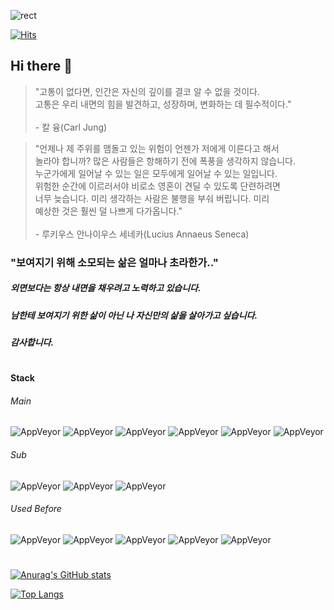 ![rect](https://capsule-render.vercel.app/api?type=rect&color=gradient&text=%20%20Hello%20World!%20%20&fontAlign=50&fontSize=30&textBg=true&animation=fadeIn)

[![Hits](https://hits.seeyoufarm.com/api/count/incr/badge.svg?url=https%3A%2F%2Fgithub.com%2FLipCoder&count_bg=%2379C83D&title_bg=%23555555&icon=&icon_color=%23E7E7E7&title=hits&edge_flat=false)](https://hits.seeyoufarm.com)  
## Hi there 👋

>
> "고통이 없다면, 인간은 자신의 깊이를 결코 알 수 없을 것이다.<br>
>  고통은 우리 내면의 힘을 발견하고, 성장하며, 변화하는 데 필수적이다."
> <br><br>
>  \- 칼 융(Carl Jung)
>


>
> "언제나 제 주위를 맴돌고 있는 위험이 언젠가 저에게 이른다고 해서<br>
>  놀라야 합니까? 많은 사람들은 항해하기 전에 폭풍을 생각하지 않습니다.<br>
>  누군가에게 일어날 수 있는 일은 모두에게 일어날 수 있는 일입니다.<br>
>  위험한 순간에 이르러서야 비로소 영혼이 견딜 수 있도록 단련하려면<br>
>  너무 늦습니다. 미리 생각하는 사람은 불행을 부숴 버립니다. 미리<br>
>  예상한 것은 훨씬 덜 나쁘게 다가옵니다."
> <br><br>
>  \- 루키우스 안나이우스 세네카(Lucius Annaeus Seneca)
>

### "보여지기 위해 소모되는 삶은 얼마나 초라한가.."

##### 외면보다는 항상 내면을 채우려고 노력하고 있습니다.
##### 남한테 보여지기 위한 삶이 아닌 나 자신만의 삶을 살아가고 싶습니다. 
##### 감사합니다.

#
#### Stack  

###### Main 
![AppVeyor](https://img.shields.io/static/v1?label=&message=Java&color=blue) ![AppVeyor](https://img.shields.io/static/v1?label=&message=Spring&color=green) ![AppVeyor](https://img.shields.io/static/v1?label=&message=MariaDB&color=red) ![AppVeyor](https://img.shields.io/static/v1?label=&message=Linux&color=yellow) ![AppVeyor](https://img.shields.io/static/v1?label=&message=AWS&color=yellow) ![AppVeyor](https://img.shields.io/static/v1?label=&message=Jenkins&color=yellow)
###### Sub
![AppVeyor](https://img.shields.io/static/v1?label=&message=JavaScript&color=blue) ![AppVeyor](https://img.shields.io/static/v1?label=&message=Vue.js&color=green) ![AppVeyor](https://img.shields.io/static/v1?label=&message=Node.js&color=green)
###### Used Before  
![AppVeyor](https://img.shields.io/static/v1?label=&message=C&color=grey) ![AppVeyor](https://img.shields.io/static/v1?label=&message=C%2B%2B&color=blue) ![AppVeyor](https://img.shields.io/static/v1?label=&message=DirectX9&color=black) ![AppVeyor](https://img.shields.io/static/v1?label=&message=DirectX11&color=black) ![AppVeyor](https://img.shields.io/static/v1?label=&message=Unreal%20Engine&color=blueviolet) 
#
               

[![Anurag's GitHub stats](https://github-readme-stats.vercel.app/api?username=NoPainNoLife&show_icons=true&theme=cobalt)](https://github.com/anuraghazra/github-readme-stats)

[![Top Langs](https://github-readme-stats.vercel.app/api/top-langs/?username=NoPainNoLife)](https://github.com/anuraghazra/github-readme-stats)
